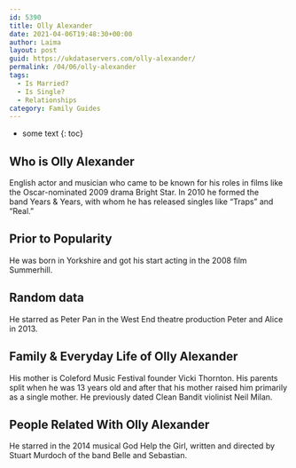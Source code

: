 ```yaml
---
id: 5390
title: Olly Alexander
date: 2021-04-06T19:48:30+00:00
author: Laima
layout: post
guid: https://ukdataservers.com/olly-alexander/
permalink: /04/06/olly-alexander
tags:
  - Is Married?
  - Is Single?
  - Relationships
category: Family Guides
---
```


* some text
{: toc}


## Who is Olly Alexander
                  
                  
                  
English actor and musician who came to be known for his roles in films like the Oscar-nominated 2009 drama Bright Star. In 2010 he formed the band Years & Years, with whom he has released singles like &#8220;Traps&#8221; and &#8220;Real.&#8221; 
                  
              
            
              
            
                
                
                
## Prior to Popularity
                  
                  
                  
He was born in Yorkshire and got his start acting in the 2008 film Summerhill. 
                  
              
            
              
            
                
                
                
## Random data
                  
                  
                  
He starred as Peter Pan in the West End theatre production Peter and Alice in 2013. 
                  
              
            
              
            
                
                
                
## Family & Everyday Life of Olly Alexander
                  
                  
                  
His mother is Coleford Music Festival founder Vicki Thornton. His parents split when he was 13 years old and after that his mother raised him primarily as a single mother. He previously dated Clean Bandit violinist Neil Milan. 
                  
              
            
              
            
                
                
                
## People Related With Olly Alexander
                  
                  
                  
He starred in the 2014 musical God Help the Girl, written and directed by Stuart Murdoch of the band Belle and Sebastian.
                  
              
            
              
            
                
              
            
              
              
            
            
              
            
          
          
          